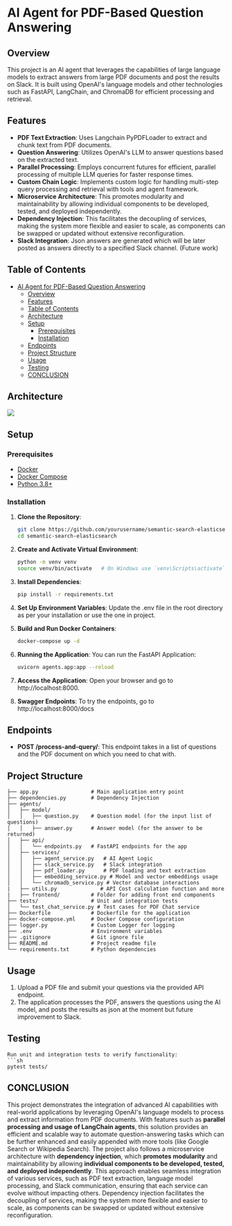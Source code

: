 # AI Agent for PDF-Based Question Answering

## Overview

This project is an AI agent that leverages the capabilities of large language models to extract answers from large PDF documents and post the results on Slack. It is built using OpenAI's language models and other technologies such as FastAPI, LangChain, and ChromaDB for efficient processing and retrieval.

## Features

- **PDF Text Extraction**: Uses Langchain PyPDFLoader to extract and chunk text from PDF documents.
- **Question Answering**: Utilizes OpenAI's LLM to answer questions based on the extracted text.
- **Parallel Processing**: Employs concurrent futures for efficient, parallel processing of multiple LLM queries for faster response times.
- **Custom Chain Logic**: Implements custom logic for handling multi-step query processing and retrieval with tools and agent framework.
- **Microservice Architecture**: This promotes modularity and maintainability by allowing individual components to be developed, tested, and deployed independently.
- **Dependency Injection**: This facilitates the decoupling of services, making the system more flexible and easier to scale, as components can be swapped or updated without extensive reconfiguration.
- **Slack Integration**: Json answers are generated which will be later posted as answers directly to a specified Slack channel. (Future work)

## Table of Contents

- [AI Agent for PDF-Based Question Answering](#ai-agent-for-pdf-based-question-answering)
  - [Overview](#overview)
  - [Features](#features)
  - [Table of Contents](#table-of-contents)
  - [Architecture](#architecture)
  - [Setup](#setup)
    - [Prerequisites](#prerequisites)
    - [Installation](#installation)
  - [Endpoints](#endpoints)
  - [Project Structure](#project-structure)
  - [Usage](#usage)
  - [Testing](#testing)
  - [CONCLUSION](#conclusion)

## Architecture
![](diagrams/architecture.gif)

## Setup

### Prerequisites

- [Docker](https://www.docker.com/)
- [Docker Compose](https://docs.docker.com/compose/)
- [Python 3.8+](https://www.python.org/)

### Installation

1. **Clone the Repository**:
   ```sh
   git clone https://github.com/yourusername/semantic-search-elasticsearch.git
   cd semantic-search-elasticsearch

2. **Create and Activate Virtual Environment**:

    ```sh
    python -m venv venv
    source venv/bin/activate   # On Windows use `venv\Scripts\activate`

3. **Install Dependencies**:

    ```sh
    pip install -r requirements.txt
4. **Set Up Environment Variables**:
    Update the .env file in the root directory as per your installation or use the one in project.

5. **Build and Run Docker Containers**:
    ```sh
    docker-compose up -d


6. **Running the Application**:
    You can run the FastAPI Application:
    ```sh
    uvicorn agents.app:app --reload

7. **Access the Application**:
    Open your browser and go to http://localhost:8000.

8. **Swagger Endpoints**:
    To try the endpoints, go to http://localhost:8000/docs
    

## Endpoints
- **POST /process-and-query/**: This endpoint takes in a list of questions and the PDF document on which you need to chat with. 

## Project Structure

    ├── app.py                 # Main application entry point
    ├── dependencies.py        # Dependency Injection
    ├── agents/
    │   ├── model/
    │   │   ├── question.py    # Question model (for the input list of questions)
    │   │   ├── answer.py      # Answer model (for the answer to be returned)
    │   ├── api/
    │   │   └── endpoints.py   # FastAPI endpoints for the app
    │   ├── services/
    │   │   ├── agent_service.py   # AI Agent Logic
    │   │   ├── slack_service.py   # Slack integration
    │   │   ├── pdf_loader.py      # PDF loading and text extraction
    │   │   ├── embedding_service.py # Model and vector embeddings usage
    │   │   └── chromadb_service.py # Vector database interactions
    |   ├── utils.py              # API Cost calculation function and more
    |   ├── frontend/          # Folder for adding front end components
    ├── tests/                 # Unit and integration tests
    │   └── test_chat_service.py # Test cases for PDF Chat service
    ├── Dockerfile             # Dockerfile for the application
    ├── docker-compose.yml     # Docker Compose configuration
    ├── logger.py              # Custom Logger for logging 
    ├── .env                   # Environment variables
    ├── .gitignore             # Git ignore file
    ├── README.md              # Project readme file
    └── requirements.txt       # Python dependencies

## Usage
1. Upload a PDF file and submit your questions via the provided API endpoint.
2. The application processes the PDF, answers the questions using the AI model, and posts the results as json at the moment but future improvement to Slack.

## Testing
    Run unit and integration tests to verify functionality:
    ```sh
    pytest tests/

## CONCLUSION
This project demonstrates the integration of advanced AI capabilities with real-world applications by leveraging OpenAI's language models to process and extract information from PDF documents. With features such as **parallel processing and usage of LangChain agents**, this solution provides an efficient and scalable way to automate question-answering tasks which can be further enhanced and easily appended with more tools (like Google Search or Wikipedia Search). The project also follows a microservice architecture with **dependency injection**, which **promotes modularity** and maintainability by allowing **individual components to be developed, tested, and deployed independently**. This approach enables seamless integration of various services, such as PDF text extraction, language model processing, and Slack communication, ensuring that each service can evolve without impacting others. Dependency injection facilitates the decoupling of services, making the system more flexible and easier to scale, as components can be swapped or updated without extensive reconfiguration.



